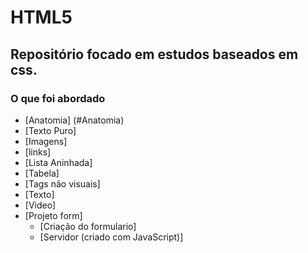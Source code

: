 # HTML5

## Repositório focado em estudos baseados em css. 

### O que foi abordado

<!--ts-->
   * [Anatomia] (#Anatomia)
   * [Texto Puro] 
   * [Imagens]
   * [links]
   * [Lista Aninhada]
   * [Tabela]
   * [Tags não visuais]
   * [Texto]
   * [Video]
   * [Projeto form]
     * [Criação do formulario]
     * [Servidor (criado com JavaScript)]
<!--te-->
